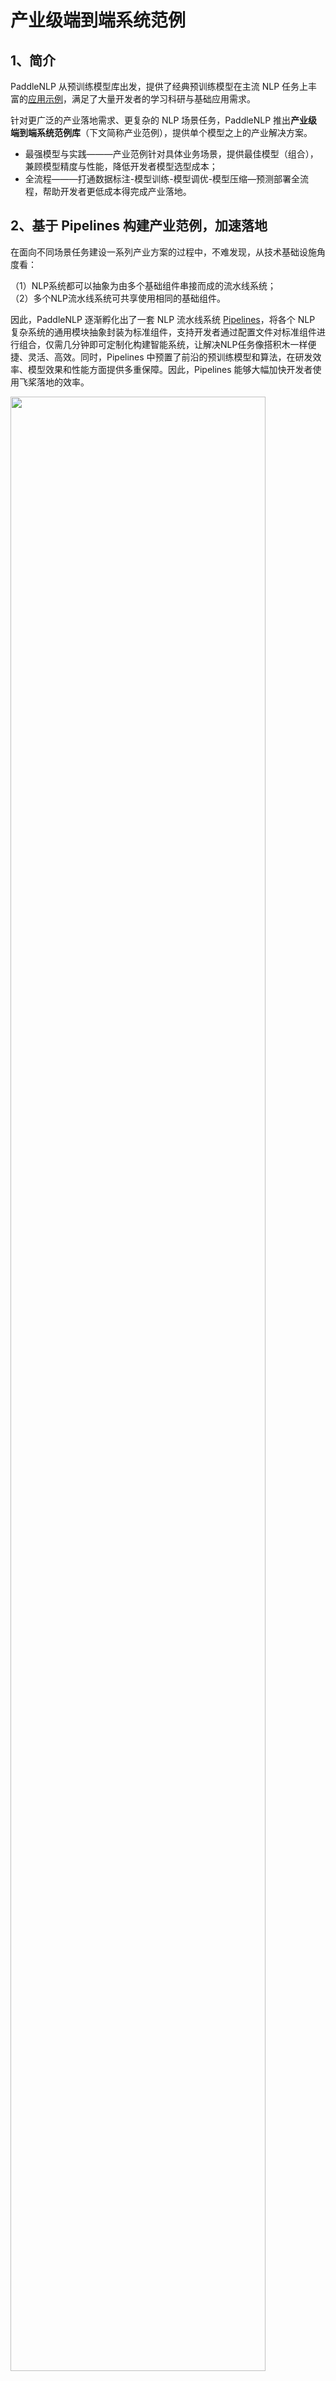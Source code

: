 # 产业级端到端系统范例  

## 1、简介

PaddleNLP 从预训练模型库出发，提供了经典预训练模型在主流 NLP 任务上丰富的[应用示例](../examples)，满足了大量开发者的学习科研与基础应用需求。

针对更广泛的产业落地需求、更复杂的 NLP 场景任务，PaddleNLP 推出**产业级端到端系统范例库**（下文简称产业范例），提供单个模型之上的产业解决方案。

- 最强模型与实践———产业范例针对具体业务场景，提供最佳模型（组合），兼顾模型精度与性能，降低开发者模型选型成本；
- 全流程———打通数据标注-模型训练-模型调优-模型压缩—预测部署全流程，帮助开发者更低成本得完成产业落地。

## 2、基于 Pipelines 构建产业范例，加速落地

在面向不同场景任务建设一系列产业方案的过程中，不难发现，从技术基础设施角度看：     

（1）NLP系统都可以抽象为由多个基础组件串接而成的流水线系统；       
（2）多个NLP流水线系统可共享使用相同的基础组件。     

因此，PaddleNLP 逐渐孵化出了一套 NLP 流水线系统 [Pipelines](../pipelines)，将各个 NLP 复杂系统的通用模块抽象封装为标准组件，支持开发者通过配置文件对标准组件进行组合，仅需几分钟即可定制化构建智能系统，让解决NLP任务像搭积木一样便捷、灵活、高效。同时，Pipelines 中预置了前沿的预训练模型和算法，在研发效率、模型效果和性能方面提供多重保障。因此，Pipelines 能够大幅加快开发者使用飞桨落地的效率。


<div>
    <img src="https://user-images.githubusercontent.com/11793384/212836991-d9132e46-b5bf-4389-80e1-4f9dee32f1fe.png" width="90%" length="90%">
</div>

**PaddleNLP 提供了多个版本的产业范例:**

- 如果你希望快速体验、直接应用、从零搭建一套完整系统，推荐使用 **Pipelines 版本**。这里集成了训练好的模型，无需关心模型训练细节；提供 Docker 环境，可快速一键部署端到端系统；打通前端 Demo 界面，便于直观展示、分析、调试效果。
- 如果你希望使用自己的业务数据进行二次开发，推荐使用`./applications`目录下的**可定制版本**，训练好的模型可以直接集成进 Pipelines 中进行使用。
- 也可以使用 [AI Studio](https://aistudio.baidu.com/aistudio/index) 在线 Jupyter Notebook 快速体验，有 GPU 算力哦。

| 场景任务   | Pipelines版本地址 | 可定制版本地址 | Notebook |
| :--------------- | ------- | ------- | ------- | 
| **检索**| [字面+语义检索](../pipelines/examples/semantic-search) | [语义检索](./neural_search) | [基于Pipelines搭建检索系统](https://aistudio.baidu.com/aistudio/projectdetail/4442670)<br>[二次开发语义检索](https://aistudio.baidu.com/aistudio/projectdetail/3351784) | 
| **问答** | [FAQ问答](../pipelines/examples/FAQ/)<br>[无监督检索式问答](../pipelines/examples/unsupervised-question-answering)<br>[有监督检索式问答](../pipelines/examples/question-answering) | [FAQ问答](./question_answering/supervised_qa)<br>[无监督检索式问答](./question_answering/unsupervised_qa) | [基于Pipelines搭建FAQ问答系统](https://aistudio.baidu.com/aistudio/projectdetail/4465498)<br>[基于Pipelines搭建抽取式问答系统](https://aistudio.baidu.com/aistudio/projectdetail/4442857)<br>[FAQ政务问答](https://aistudio.baidu.com/aistudio/projectdetail/3678873)<br>[FAQ保险问答](https://aistudio.baidu.com/aistudio/projectdetail/3882519) | 
| **文本分类**| 暂无 | [文本分类](./text_classification)  | [对话意图识别](https://aistudio.baidu.com/aistudio/projectdetail/2017202)<br>[法律文本多标签分类](https://aistudio.baidu.com/aistudio/projectdetail/3996601)<br>[层次分类](https://aistudio.baidu.com/aistudio/projectdetail/4568985) | 
| **通用文本分类** | 暂无 | [通用文本分类](./zero_shot_text_classification) |  | 
| **通用信息抽取** | 暂无 | [通用信息抽取](./information_extraction) | [UIE快速体验](https://aistudio.baidu.com/aistudio/projectdetail/3914778)<br>[UIE微调实体抽取](https://aistudio.baidu.com/aistudio/projectdetail/4038499)<br>[UIE微调关系抽取](https://aistudio.baidu.com/aistudio/projectdetail/4371345)<br>[UIE-X快速体验](https://aistudio.baidu.com/aistudio/projectdetail/5017442)<br>[UIE-X微调](https://aistudio.baidu.com/aistudio/projectdetail/5261592) | 
| **情感分析**  | [情感分析](../pipelines/examples/sentiment_analysis)  | [情感分析](./sentiment_analysis) |  [情感分析](https://aistudio.baidu.com/aistudio/projectdetail/5318177)| 
| **文档智能**  | [文档抽取问答](../pipelines/examples/document-intelligence) |  [跨模态文档问答](./document_intelligence/doc_vqa)| [文档抽取问答](https://aistudio.baidu.com/aistudio/projectdetail/4881278)<br>[汽车说明书问答](https://aistudio.baidu.com/aistudio/projectdetail/4049663)  | 
| **文生图**  | [文生图系统](../pipelines/examples/text_to_image)  | 可参考[PPDiffusers]() |   | 
| **语音指令解析**  | 暂无 | [语音指令解析](./speech_cmd_analysis) | [语音指令解析](https://aistudio.baidu.com/aistudio/projectdetail/4399703) | 
| **文本摘要**  | 暂无 | [文本摘要](./text_summarization) | [文本摘要](https://aistudio.baidu.com/aistudio/projectdetail/4903667) | 

## 3、典型范例介绍

#### 🔍 语义检索系统

- 前沿算法———基于 SimCSE、In-batch Negatives、ERNIE Pair-wise、RocketQA Poinet-Wise 等提供针对无监督、有监督等多种数据情况的多样化方案；
- 全流程———覆盖召回、排序环节，集成主流 ANN 引擎，同时兼容 Elasticsearch 字面检索模式，提供多路召回方案。打通训练、调优、高效向量检索引擎建库和查询全流程。

<div align="center">
    <img src="https://user-images.githubusercontent.com/11793384/213134465-30cae5fd-4cd1-4e5b-a1cb-fa55c72980a7.gif" width="60%" length="60%">
</div>

详细使用说明请参考[语义检索系统](./neural_search)。

#### ❓ 智能问答系统

- 端到端问答技术 [🚀RocketQA](https://github.com/PaddlePaddle/RocketQA)，首个中文端到端问答模型，基于知识增强的预训练模型ERNIE和百万量级的人工标注数据集DuReader训练得到，效果优异；  
- 覆盖有监督（如 FAQ 问答）、无监督（自动生成 QA 对，生成的问答对语料可以通过无监督的方式构建检索式问答系统）等多种情况，适用各类业务场景。

<div align="center">
    <img src="https://user-images.githubusercontent.com/11793384/168514868-1babe981-c675-4f89-9168-dd0a3eede315.gif" width="60%" length="60%">
</div>


详细使用说明请参考[智能问答系统](./question_answering)与[文档智能问答](./document_intelligence/doc_vqa)

#### 💌 评论观点抽取与情感分析

- 经典方案：基于情感知识增强预训练模型SKEP，两阶段式抽取和分类，首先通过序列标注的方式定位属性词和观点词，然后进行属性集情感分类；    
- 前沿方案：基于UIE的情感分析方案采用 Prompt Learning 的方式进行情感信息抽取，精度更高。支持语句级和属性级情感分析，解决同义属性聚合、隐性观点抽取难点，并提供可视化分析能力。

<div align="center">
    <img src="https://user-images.githubusercontent.com/35913314/200259473-434888f7-c0ac-4253-ab23-ede1628e6ba2.png" width="60%" length="60%">
</div>
<br>

详细使用说明请参考[情感分析](./sentiment_analysis)。    
更多：[文章解读](https://mp.weixin.qq.com/s/QAHjIRG9zxpYfM6YPRQ-9w)

#### 📚 通用文本分类

- 基于“任务架构统一、通用能力共享”的通用文本分类技术 UTC，实了良好的零/少样本迁移能力，实现大一统诸多任务的开放域分类，可支持情感分析、意图识别、语义匹配、蕴含推理等各种可转换为分类问题的 NLU 任务。

<div align="center">
    <img src="https://user-images.githubusercontent.com/11793384/213347595-e9c08bd1-3d32-4519-9a52-31fb69b841e8.png" width="60%" length="60%">
</div>
<br>

详细使用说明请参考[通用文本分类](./zero_shot_text_classification)。        
更多：[文章解读](https://mp.weixin.qq.com/s/VV-nYv4y1r7oipJnURRL5w)。


#### 🗂 文本分类

- 场景方案全覆盖––––开源预训练模型-微调、提示学习、基于语义索引等多种分类技术方案，满足不同场景需求，涵盖多分类（multi class）、多标签（multi label）、层次分类（hierarchical）三类任务；
- 模型高效调优––––强强结合数据增强能力与可信增强技术，解决脏数据、标注数据欠缺、数据不平衡等问题，大幅提升模型效果。

<div align="center">
    <img src="https://user-images.githubusercontent.com/63761690/186378697-630d3590-4e67-49a0-8d5f-7cabd9daa894.png" width="60%" length="60%">
</div>
<br>

详细使用说明请参考[文本分类](./text_classification)。    
更多：[文章解读](https://mp.weixin.qq.com/s/tas7yM8vapxwtlJt-MRZdg)。

#### 🎙️ 智能语音指令解析

- 集成了[PaddleSpeech](https://github.com/PaddlePaddle/PaddleSpeech)和[百度开放平台](https://ai.baidu.com/)的的语音识别和[UIE](./model_zoo/uie)通用信息抽取等技术，打造智能一体化的语音指令解析系统范例，该方案可应用于智能语音填单、智能语音交互、智能语音检索等场景，提高人机交互效率。

<div align="center">
    <img src="https://user-images.githubusercontent.com/16698950/168589100-a6c6f346-97bb-47b2-ac26-8d50e71fddc5.png" width="400">
</div>

详细使用说明请参考[智能语音指令解析](./applications/speech_cmd_analysis)。
